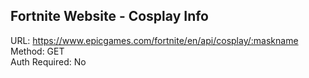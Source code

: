 ## Fortnite Website - Cosplay Info

URL: https://www.epicgames.com/fortnite/en/api/cosplay/:maskname \
Method: GET \
Auth Required: No